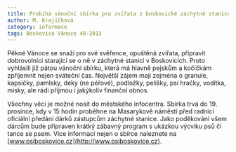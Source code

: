 ```yaml
---
title: Probíhá vánoční sbírka pro zvířata z boskovické záchytné stanice
author: M. Krajíčková
category: informace
tags: Boskovice Vánoce 48-2013
---
```


Pěkné Vánoce se snaží pro své svěřence, opuštěná zvířata, připravit dobrovolníci starající se o ně v záchytné stanici v Boskovicích. Proto vyhlásili již pátou vánoční sbírku, která má hlavně pejskům a kočičkám zpříjemnit nejen sváteční čas. Největší zájem mají zejména o granule, kapsičky, pamlsky, deky (ne péřové), podložky, pelíšky, psí hračky, vodítka, misky, ale rádi přijmou i jakýkoliv finanční obnos.

Všechny věci je možné nosit do městského infocentra. Sbírka trvá do 19. prosince, kdy v 15 hodin proběhne na Masarykově náměstí před radnicí oficiální předání dárků zástupcům záchytné stanice. Jako poděkování všem dárcům bude připraven krátký zábavný program s ukázkou výcviku psů či tance se psem. Více informací nejen o sbírce naleznete na [www.psiboskovice.cz](http://www.psiboskovice.cz).

